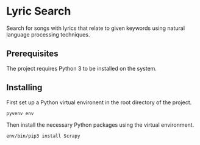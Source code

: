 # Lyric Search

Search for songs with lyrics that relate to given keywords using natural language processing techniques.

## Prerequisites

The project requires Python 3 to be installed on the system.

## Installing

First set up a Python virtual environent in the root directory of the project.

```
pyvenv env
```

Then install the necessary Python packages using the virtual environment.

```
env/bin/pip3 install Scrapy